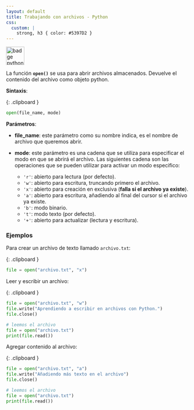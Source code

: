 ```yaml
---
layout: default
title: Trabajando con archivos - Python
css:
  custom: |
    strong, h3 { color: #5397D2 }
---
```



 <img src="https://badges.aleen42.com/src/python.svg" alt="badge python" height="50">


La función **`open()`** se usa para abrir archivos almacenados. Devuelve el contenido del archivo como objeto python.   

**Sintaxis**:

{: .clipboard }
```python
open(file_name, mode)
```

**Parámetros**: 

- **file_name**: este parámetro como su nombre indica, es el nombre de archivo que queremos abrir.  

- **mode**: este parámetro es una cadena que se utiliza para especificar el modo en que se abrirá el archivo. Las siguientes cadena son las operaciones que se pueden utilizar para activar un modo especifico:  
	+ `'r'`:  abierto para lectura (por defecto).
	+ `'w'`:  abierto para escritura, truncando primero el archivo.
	+ `'x'`:  abierto para creación en exclusiva (**falla si el archivo ya existe**). 
	+ `'a'`:  abierto para escritura, añadiendo al final del cursor si el archivo ya existe. 
	+ `'b'`:  modo binario.
	+ `'t'`: modo texto (por defecto).
	+ `'+'`: abierto para actualizar (lectura y escritura).
	

### Ejemplos

Para crear un archivo de texto llamado `archivo.txt`: 

{: .clipboard }
```python
file = open("archivo.txt", "x")
```

Leer y escribir un archivo:

{: .clipboard }
```python
file = open("archivo.txt", "w")
file.write("Aprendiendo a escribir en archivos con Python.")
file.close()

# leemos el archivo
file = open("archivo.txt")
print(file.read())
```

Agregar contenido al archivo:


{: .clipboard }
```python
file = open("archivo.txt", "a")
file.write("Añadiendo más texto en el archivo")
file.close()

# leemos el archivo
file = open("archivo.txt")
print(file.read())
```

